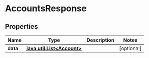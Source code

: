 
# AccountsResponse

## Properties
Name | Type | Description | Notes
------------ | ------------- | ------------- | -------------
**data** | [**java.util.List&lt;Account&gt;**](Account.md) |  |  [optional]



